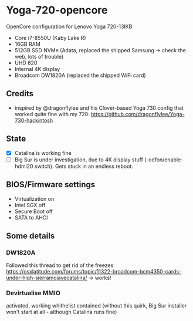 # Yoga-720-opencore
OpenCore configuration for Lenovo Yoga 720-13IKB
- Core i7-8550U (Kaby Lake R)
- 16GB RAM
- 512GB SSD NVMe (Adata, replaced the shipped Samsung -> check the web, lots of trouble)
- UHD 620
- Internal 4K display
- Broadcom DW1820A (replaced the shipped WiFi card)

## Credits
- inspired by @dragonflylee and his Clover-based Yoga 730 config that worked quite fine with my 720:  https://github.com/dragonflylee/Yoga-730-hackintosh 

## State 
- [x] Catalina is working fine
- [ ] Big Sur is under investigation, due to 4K display stuff (-cdfon/enable-hdmi20 switch). Gets stuck in an endless reboot. 

## BIOS/Firmware settings
- Virtualization on
- Intel SGX off
- Secure Boot off
- SATA to AHCI

## Some details

### DW1820A 
Followed this thread to get rid of the freezes: https://osxlatitude.com/forums/topic/11322-broadcom-bcm4350-cards-under-high-sierramojavecatalina/
-> works! 

### Devirtualise MMIO
activated, working whithelist contained 
(without this quirk, Big Sur installer won't start at all - although Catalina runs fine)
